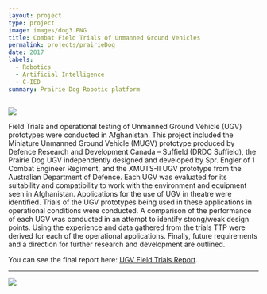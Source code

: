 ```yaml
---
layout: project
type: project
image: images/dog3.PNG
title: Combat Field Trials of Unmanned Ground Vehicles
permalink: projects/prairieDog
date: 2017
labels: 
  - Robotics
  - Artificial Intelligence
  - C-IED
summary: Prairie Dog Robotic platform
---
```

<img class="ui image" src="{{ site.baseurl }}/images/dog1.PNG">

Field Trials and operational testing of Unmanned Ground Vehicle (UGV) prototypes were conducted in
Afghanistan. This project included the Miniature Unmanned Ground Vehicle (MUGV) prototype produced by
Defence Research and Development Canada – Suffield (DRDC Suffield), the Prairie Dog UGV independently
designed and developed by Spr. Engler of 1 Combat Engineer Regiment, and the XMUTS-II UGV prototype
from the Australian Department of Defence. Each UGV was evaluated for its suitability and compatibility to
work with the environment and equipment seen in Afghanistan. Applications for the use of UGV in theatre were
identified. Trials of the UGV prototypes being used in these applications in operational conditions were
conducted. A comparison of the performance of each UGV was conducted in an attempt to identify strong/weak
design points. Using the experience and data gathered from the trials TTP were derived for each of the
operational applications. Finally, future requirements and a direction for further research and development are
outlined.

You can see the final report here: [UGV Field Trials Report](https://www.dropbox.com/s/jl5k0h59hyooafx/TrialsReport.pdf?dl=0).
<hr>


<img class="ui image" src="{{ site.baseurl }}/images/dog2.PNG">


<div class="ui embed" data-source="youtube" data-id="x4gItjmDnqg" >
</div>
